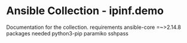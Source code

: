 # Ansible Collection - ipinf.demo

Documentation for the collection.
requirements ansible-core =~>2.14.8
packages needed
python3-pip
paramiko
sshpass
